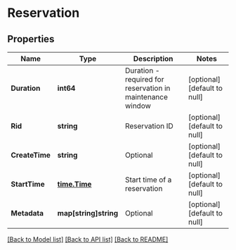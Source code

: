 # Reservation

## Properties
Name | Type | Description | Notes
------------ | ------------- | ------------- | -------------
**Duration** | **int64** | Duration - required for reservation in maintenance window | [optional] [default to null]
**Rid** | **string** | Reservation ID | [optional] [default to null]
**CreateTime** | **string** | Optional | [optional] [default to null]
**StartTime** | [**time.Time**](time.Time.md) | Start time of a reservation | [optional] [default to null]
**Metadata** | **map[string]string** | Optional | [optional] [default to null]

[[Back to Model list]](../README.md#documentation-for-models) [[Back to API list]](../README.md#documentation-for-api-endpoints) [[Back to README]](../README.md)

